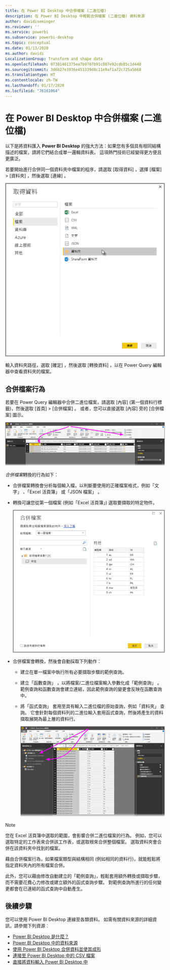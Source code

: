 ```yaml
---
title: 在 Power BI Desktop 中合併檔案 (二進位檔)
description: 在 Power BI Desktop 中輕鬆合併檔案 (二進位檔) 資料來源
author: davidiseminger
ms.reviewer: ''
ms.service: powerbi
ms.subservice: powerbi-desktop
ms.topic: conceptual
ms.date: 01/13/2020
ms.author: davidi
LocalizationGroup: Transform and shape data
ms.openlocfilehash: 07381461375ea7b9707b91c807e92cdb85c1d440
ms.sourcegitcommit: 3d6b27e3936e451339d8c11e9af1a72c725a5668
ms.translationtype: HT
ms.contentlocale: zh-TW
ms.lasthandoff: 01/17/2020
ms.locfileid: "76161064"
---
```

# <a name="combine-files-binaries-in-power-bi-desktop"></a>在 Power BI Desktop 中合併檔案 (二進位檔)

以下是將資料匯入 **Power BI Desktop** 的強大方法：如果您有多個具有相同結構描述的檔案，請將它們結合成單一邏輯資料表。 這項熱門技術已經變得更方便且更廣泛。

若要開始進行合併同一個資料夾中檔案的程序，請選取 [取得資料]  ，選擇 [檔案]   >  [資料夾]  ，然後選取 [連線]  。

![連線到資料夾檔案，[取得資料] 對話方塊，Power BI Desktop](media/desktop-combine-binaries/combine-binaries_1.png)

輸入資料夾路徑，選取 [確定]  ，然後選取 [轉換資料]  ，以在 Power Query 編輯器中查看資料夾的檔案。

## <a name="combine-files-behavior"></a>合併檔案行為

若要在 Power Query 編輯器中合併二進位檔案，請選取 [內容]  (第一個資料行標籤)，然後選取 [首頁]   >  [合併檔案]  。 或者，您可以直接選取 [內容]  旁的 [合併檔案]  圖示。

![合併檔案命令，Power Query 編輯器，Power BI Desktop](media/desktop-combine-binaries/combine-binaries_2a.png)

*合併檔案*轉換的行為如下：

* 合併檔案轉換會分析每個輸入檔，以判斷要使用的正確檔案格式，例如「文字」  、「Excel 活頁簿」  或「JSON 檔案」  。
* 轉換可讓您從第一個檔案 (例如「Excel 活頁簿」) 選取要擷取的特定物件。
  
  ![合併檔案對話方塊，Power Query 編輯器，Power BI Desktop](media/desktop-combine-binaries/combine-binaries_3.png)
* 合併檔案會轉換，然後會自動採取下列動作：
  
  * 建立在單一檔案中執行所有必要擷取步驟的範例查詢。
  * 建立「函數查詢」  ，以將檔案/二進位檔案輸入參數化成「範例查詢」  。 範例查詢和函數查詢會建立連結，因此範例查詢的變更會反映在函數查詢中。
  * 將「函式查詢」  套用至具有輸入二進位檔的原始查詢，例如「資料夾」  查詢。 它會針對每個資料列的二進位輸入套用函式查詢，然後將產生的資料擷取展開為最上層的資料行。

    ![合併檔案轉換的結果，Power Query 編輯器，Power BI Desktop](media/desktop-combine-binaries/combine-binaries_4.png)

> [!NOTE]
> 您在 Excel 活頁簿中選取的範圍，會影響合併二進位檔案的行為。 例如，您可以選取特定的工作表來合併該工作表，或選取根來合併整個檔案。 選取資料夾會合併在該資料夾中找到的檔案。 

藉由合併檔案行為，如果檔案類型與結構相同 (例如相同的資料行)，就能輕鬆將指定資料夾內的所有檔案合併。

此外，您可以藉由修改自動建立的「範例查詢」，輕鬆套用額外轉換或擷取步驟，而不需要花費心力修改或建立額外的函式查詢步驟。 對範例查詢所進行的任何變更都會在已連結的函式查詢中自動產生。

## <a name="next-steps"></a>後續步驟

您可以使用 Power BI Desktop 連線至各類資料。 如需有關資料來源的詳細資訊，請參閱下列資源︰

* [Power BI Desktop 是什麼？](desktop-what-is-desktop.md)
* [Power BI Desktop 中的資料來源](desktop-data-sources.md)
* [使用 Power BI Desktop 合併資料並使其成形](desktop-shape-and-combine-data.md)
* [連接至 Power BI Desktop 中的 CSV 檔案](desktop-connect-csv.md)
* [直接將資料輸入 Power BI Desktop 中](desktop-enter-data-directly-into-desktop.md)
